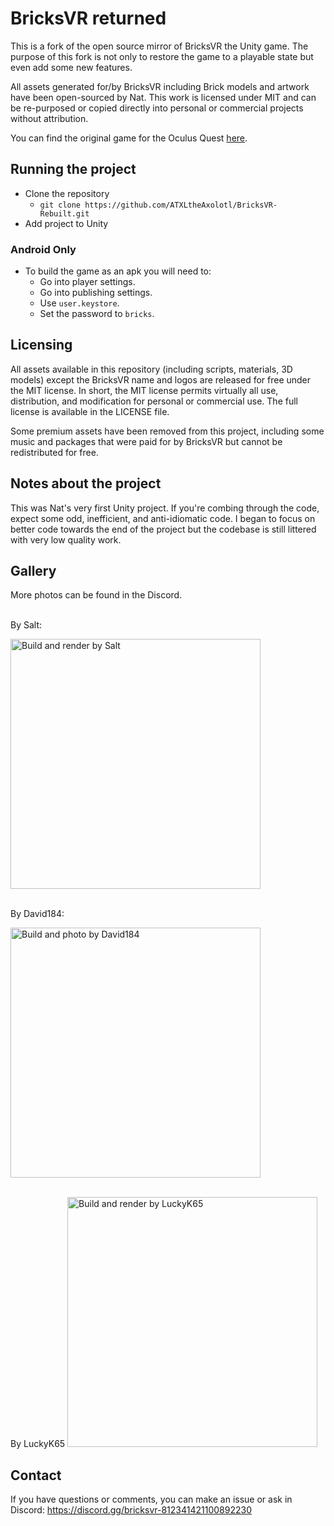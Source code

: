# BricksVR returned

This is a fork of the open source mirror of BricksVR the Unity game. The purpose of this fork is not only to restore the game to a playable state but even add some new features.

All assets generated for/by BricksVR including Brick models and artwork have been open-sourced by Nat. This work is licensed under MIT and can be re-purposed or copied directly into personal or commercial projects without attribution.

You can find the original game for the Oculus Quest [here](https://www.oculus.com/experiences/quest/4018602774873329/).

## Running the project

- Clone the repository
  - `git clone https://github.com/ATXLtheAxolotl/BricksVR-Rebuilt.git`
- Add project to Unity
### Android Only
- To build the game as an apk you will need to:
  - Go into player settings.
  - Go into publishing settings.
  - Use `user.keystore`.
  - Set the password to `bricks`.

## Licensing

All assets available in this repository (including scripts, materials, 3D models) except the BricksVR name and logos are released for free under the MIT license. In short, the MIT license permits virtually all use, distribution, and modification for personal or commercial use. The full license is available in the LICENSE file.

Some premium assets have been removed from this project, including some music and packages that were paid for by BricksVR but cannot be redistributed for free.

## Notes about the project

This was Nat's very first Unity project. If you're combing through the code, expect some odd, inefficient, and anti-idiomatic code. I began to focus on better code towards the end of the project but the codebase is still littered with very low quality work.

## Gallery

More photos can be found in the Discord.

</br>
By Salt:

<img src="https://media.discordapp.net/attachments/820779935362449409/874858398905172028/frogs-1.png" height=400 title="Build and render by Salt"></img>

</br>
By David184:

<img src="https://media.discordapp.net/attachments/820779935362449409/867015651959898172/unknown.png?5" height=400 title="Build and photo by David184"></img>

</br>
By LuckyK65
<img src="https://media.discordapp.net/attachments/820779935362449409/874314228616544296/duckcrossing.png?width=1980&height=1238" height=400 title="Build and render by LuckyK65"></img>

## Contact

If you have questions or comments, you can make an issue or ask in Discord: https://discord.gg/bricksvr-812341421100892230


